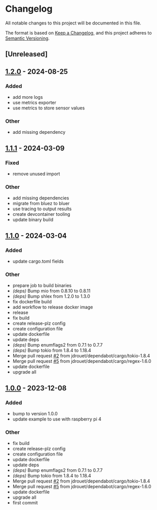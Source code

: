 # Changelog
All notable changes to this project will be documented in this file.

The format is based on [Keep a Changelog](https://keepachangelog.com/en/1.0.0/),
and this project adheres to [Semantic Versioning](https://semver.org/spec/v2.0.0.html).

## [Unreleased]

## [1.2.0](https://github.com/jdrouet/xiaomi-sensor-exporter/compare/v1.1.1...v1.2.0) - 2024-08-25

### Added
- add more logs
- use metrics exporter
- use metrics to store sensor values

### Other
- add missing dependency

## [1.1.1](https://github.com/jdrouet/xiaomi-sensor-exporter/compare/v1.1.0...v1.1.1) - 2024-03-09

### Fixed
- remove unused import

### Other
- add missing dependencies
- migrate from bluez to bluer
- use tracing to output results
- create devcontainer tooling
- update binary build

## [1.1.0](https://github.com/jdrouet/xiaomi-sensor-exporter/compare/v1.0.0...v1.1.0) - 2024-03-04

### Added
- update cargo.toml fields

### Other
- prepare job to build binaries
- *(deps)* Bump mio from 0.8.10 to 0.8.11
- *(deps)* Bump shlex from 1.2.0 to 1.3.0
- fix dockerfile build
- add workflow to release docker image
- release
- fix build
- create release-plz config
- create configuration file
- update dockerfile
- update deps
- *(deps)* Bump enumflags2 from 0.7.1 to 0.7.7
- *(deps)* Bump tokio from 1.8.4 to 1.18.4
- Merge pull request [#2](https://github.com/jdrouet/xiaomi-sensor-exporter/pull/2) from jdrouet/dependabot/cargo/tokio-1.8.4
- Merge pull request [#5](https://github.com/jdrouet/xiaomi-sensor-exporter/pull/5) from jdrouet/dependabot/cargo/regex-1.6.0
- update dockerfile
- upgrade all

## [1.0.0](https://github.com/jdrouet/xiaomi-sensor-exporter/releases/tag/v1.0.0) - 2023-12-08

### Added
- bump to version 1.0.0
- update example to use with raspberry pi 4

### Other
- fix build
- create release-plz config
- create configuration file
- update dockerfile
- update deps
- *(deps)* Bump enumflags2 from 0.7.1 to 0.7.7
- *(deps)* Bump tokio from 1.8.4 to 1.18.4
- Merge pull request [#2](https://github.com/jdrouet/xiaomi-sensor-exporter/pull/2) from jdrouet/dependabot/cargo/tokio-1.8.4
- Merge pull request [#5](https://github.com/jdrouet/xiaomi-sensor-exporter/pull/5) from jdrouet/dependabot/cargo/regex-1.6.0
- update dockerfile
- upgrade all
- first commit
